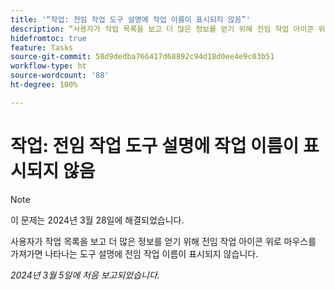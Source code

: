 ```yaml
---
title: '“작업: 전임 작업 도구 설명에 작업 이름이 표시되지 않음”'
description: “사용자가 작업 목록을 보고 더 많은 정보를 얻기 위해 전임 작업 아이콘 위로 마우스를 가져가면 나타나는 도구 설명에 전임 작업 이름이 표시되지 않습니다.”
hidefromtoc: true
feature: Tasks
source-git-commit: 58d9dedba766417d68892c94d18d0ee4e9c03b51
workflow-type: ht
source-wordcount: '88'
ht-degree: 100%

---
```



# 작업: 전임 작업 도구 설명에 작업 이름이 표시되지 않음

>[!NOTE]
>
>이 문제는 2024년 3월 28일에 해결되었습니다.

사용자가 작업 목록을 보고 더 많은 정보를 얻기 위해 전임 작업 아이콘 위로 마우스를 가져가면 나타나는 도구 설명에 전임 작업 이름이 표시되지 않습니다.

_2024년 3월 5일에 처음 보고되었습니다._
